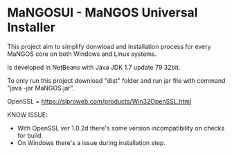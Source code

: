 # MaNGOSUI - MaNGOS Universal Installer

This  project aim to simplify donwload and installation process for every MaNGOS core on both Windows and Linux systems.

Is developed in NetBeans with Java JDK 1.7 update 79 32bit.

To only run this project download "dist" folder and run jar file with command "java -jar MaNGOS.jar".

OpenSSL = https://slproweb.com/products/Win32OpenSSL.html


KNOW ISSUE:
 - With OpenSSL ver 1.0.2d there's some version incompatibility on checks for build.
 - On Windows there's a issue during installation step.